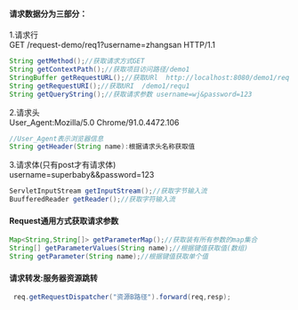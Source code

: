 #### 请求数据分为三部分：  
1.请求行  
GET /request-demo/req1?username=zhangsan HTTP/1.1  
```java
String getMethod();//获取请求方式GET  
String getContextPath();//获取项目访问路径/demo1    
StringBuffer getRequestURL();//获取URl  http://localhost:8080/demo1/requ1   
String getRequestURI();//获取URI  /demo1/requ1  
String getQueryString();//获取请求参数 username=wj&password=123  
```
2.请求头  
User_Agent:Mozilla/5.0 Chrome/91.0.4472.106   
```java
//User_Agent表示浏览器信息  
String getHeader(String name):根据请求头名称获取值  
```
3.请求体(只有post才有请求体)  
username=superbaby&&password=123  
```java
ServletInputStream getInputStream();//获取字节输入流  
BuufferedReader getReader();//获取字符输入流
```

#### Request通用方式获取请求参数
```java
Map<String,String[]> getParameterMap();//获取装有所有参数的map集合
String[] getParameterValues(String name);//根据键值获取值(数组)
String getParameter(String name);//根据键值获取单个值
```
#### 请求转发:服务器资源跳转
```java
 req.getRequestDispatcher("资源B路径").forward(req,resp);
 ```
